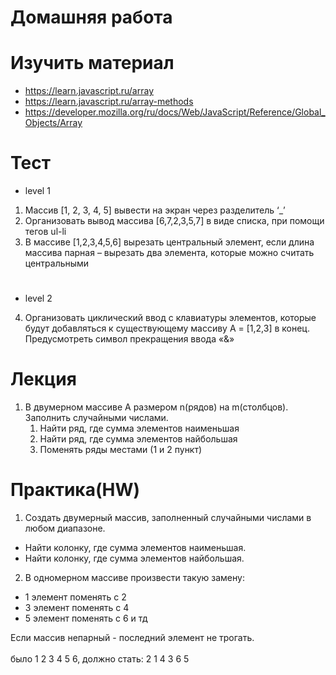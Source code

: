 ﻿# Домашняя работа

# Изучить материал

* https://learn.javascript.ru/array
* https://learn.javascript.ru/array-methods
* https://developer.mozilla.org/ru/docs/Web/JavaScript/Reference/Global_Objects/Array

# Тест

- level 1
1) Массив [1, 2, 3, 4, 5] вывести на экран через разделитель ‘_’
2) Организовать вывод массива [6,7,2,3,5,7] в виде списка, при помощи тегов ul-li
3) В массиве [1,2,3,4,5,6] вырезать центральный элемент, если длина массива парная – вырезать два элемента, которые можно считать центральными
#
- level 2
4) Организовать циклический ввод с клавиатуры элементов, которые будут добавляться к существующему массиву A = [1,2,3]  в конец. Предусмотреть символ прекращения ввода «&»

# Лекция

1)  В двумерном массиве A размером n(рядов) на m(столбцов). Заполнить случайными числами.
    1. Найти ряд, где сумма элементов наименьшая
    2. Найти ряд, где сумма элементов найбольшая
    3. Поменять ряды местами (1 и 2 пункт)

# Практика(HW)

1) Создать двумерный массив, заполненный случайными числами в любом диапазоне.
* Найти колонку, где сумма элементов наименьшая.
* Найти колонку, где сумма элементов найбольшая.

2) В одномерном массиве произвести такую замену:
* 1 элемент поменять с 2
* 3 элемент поменять с 4
* 5 элемент поменять с 6
и тд

Если массив непарный - последний элемент не трогать.<br><br>
было 1 2 3 4 5 6, должно стать: 2 1 4 3 6 5




   



